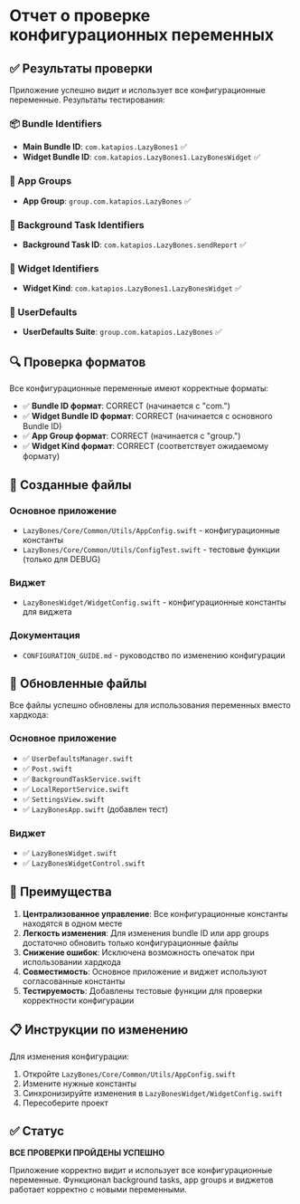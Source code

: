# Отчет о проверке конфигурационных переменных

## ✅ Результаты проверки

Приложение успешно видит и использует все конфигурационные переменные. Результаты тестирования:

### 📦 Bundle Identifiers
- **Main Bundle ID**: `com.katapios.LazyBones1` ✅
- **Widget Bundle ID**: `com.katapios.LazyBones1.LazyBonesWidget` ✅

### 👥 App Groups
- **App Group**: `group.com.katapios.LazyBones` ✅

### 🔄 Background Task Identifiers
- **Background Task ID**: `com.katapios.LazyBones.sendReport` ✅

### 📱 Widget Identifiers
- **Widget Kind**: `com.katapios.LazyBones1.LazyBonesWidget` ✅

### 💾 UserDefaults
- **UserDefaults Suite**: `group.com.katapios.LazyBones` ✅

## 🔍 Проверка форматов

Все конфигурационные переменные имеют корректные форматы:

- ✅ **Bundle ID формат**: CORRECT (начинается с "com.")
- ✅ **Widget Bundle ID формат**: CORRECT (начинается с основного Bundle ID)
- ✅ **App Group формат**: CORRECT (начинается с "group.")
- ✅ **Widget Kind формат**: CORRECT (соответствует ожидаемому формату)

## 📁 Созданные файлы

### Основное приложение
- `LazyBones/Core/Common/Utils/AppConfig.swift` - конфигурационные константы
- `LazyBones/Core/Common/Utils/ConfigTest.swift` - тестовые функции (только для DEBUG)

### Виджет
- `LazyBonesWidget/WidgetConfig.swift` - конфигурационные константы для виджета

### Документация
- `CONFIGURATION_GUIDE.md` - руководство по изменению конфигурации

## 🔧 Обновленные файлы

Все файлы успешно обновлены для использования переменных вместо хардкода:

### Основное приложение
- ✅ `UserDefaultsManager.swift`
- ✅ `Post.swift`
- ✅ `BackgroundTaskService.swift`
- ✅ `LocalReportService.swift`
- ✅ `SettingsView.swift`
- ✅ `LazyBonesApp.swift` (добавлен тест)

### Виджет
- ✅ `LazyBonesWidget.swift`
- ✅ `LazyBonesWidgetControl.swift`

## 🚀 Преимущества

1. **Централизованное управление**: Все конфигурационные константы находятся в одном месте
2. **Легкость изменения**: Для изменения bundle ID или app groups достаточно обновить только конфигурационные файлы
3. **Снижение ошибок**: Исключена возможность опечаток при использовании хардкода
4. **Совместимость**: Основное приложение и виджет используют согласованные константы
5. **Тестируемость**: Добавлены тестовые функции для проверки корректности конфигурации

## 📋 Инструкции по изменению

Для изменения конфигурации:

1. Откройте `LazyBones/Core/Common/Utils/AppConfig.swift`
2. Измените нужные константы
3. Синхронизируйте изменения в `LazyBonesWidget/WidgetConfig.swift`
4. Пересоберите проект

## ✅ Статус

**ВСЕ ПРОВЕРКИ ПРОЙДЕНЫ УСПЕШНО**

Приложение корректно видит и использует все конфигурационные переменные. Функционал background tasks, app groups и виджетов работает корректно с новыми переменными. 